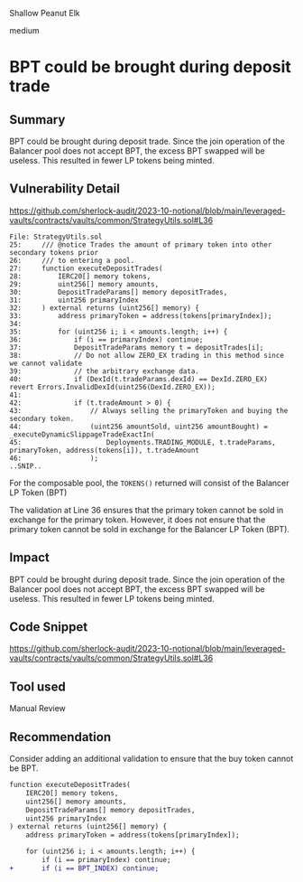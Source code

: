 Shallow Peanut Elk

medium

# BPT could be brought during deposit trade

## Summary

BPT could be brought during deposit trade. Since the join operation of the Balancer pool does not accept BPT, the excess BPT swapped will be useless. This resulted in fewer LP tokens being minted.

## Vulnerability Detail

https://github.com/sherlock-audit/2023-10-notional/blob/main/leveraged-vaults/contracts/vaults/common/StrategyUtils.sol#L36

```solidity
File: StrategyUtils.sol
25:     /// @notice Trades the amount of primary token into other secondary tokens prior
26:     /// to entering a pool.
27:     function executeDepositTrades(
28:         IERC20[] memory tokens,
29:         uint256[] memory amounts,
30:         DepositTradeParams[] memory depositTrades,
31:         uint256 primaryIndex
32:     ) external returns (uint256[] memory) {
33:         address primaryToken = address(tokens[primaryIndex]);
34: 
35:         for (uint256 i; i < amounts.length; i++) {
36:             if (i == primaryIndex) continue;
37:             DepositTradeParams memory t = depositTrades[i];
38:             // Do not allow ZERO_EX trading in this method since we cannot validate
39:             // the arbitrary exchange data.
40:             if (DexId(t.tradeParams.dexId) == DexId.ZERO_EX) revert Errors.InvalidDexId(uint256(DexId.ZERO_EX));
41: 
42:             if (t.tradeAmount > 0) {
43:                 // Always selling the primaryToken and buying the secondary token.
44:                 (uint256 amountSold, uint256 amountBought) = _executeDynamicSlippageTradeExactIn(
45:                     Deployments.TRADING_MODULE, t.tradeParams, primaryToken, address(tokens[i]), t.tradeAmount
46:                 );
..SNIP..
```

For the composable pool, the `TOKENS()` returned will consist of the Balancer LP Token (BPT)

The validation at Line 36 ensures that the primary token cannot be sold in exchange for the primary token. However, it does not ensure that the primary token cannot be sold in exchange for the Balancer LP Token (BPT). 

## Impact

BPT could be brought during deposit trade. Since the join operation of the Balancer pool does not accept BPT, the excess BPT swapped will be useless. This resulted in fewer LP tokens being minted.

## Code Snippet

https://github.com/sherlock-audit/2023-10-notional/blob/main/leveraged-vaults/contracts/vaults/common/StrategyUtils.sol#L36

## Tool used

Manual Review

## Recommendation

Consider adding an additional validation to ensure that the buy token cannot be BPT.

```diff
function executeDepositTrades(
    IERC20[] memory tokens,
    uint256[] memory amounts,
    DepositTradeParams[] memory depositTrades,
    uint256 primaryIndex
) external returns (uint256[] memory) {
    address primaryToken = address(tokens[primaryIndex]);

    for (uint256 i; i < amounts.length; i++) {
        if (i == primaryIndex) continue;
+       if (i == BPT_INDEX) continue;
```